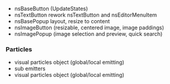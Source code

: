 - nsBaseButton (UpdateStates)
- nsTextButton rework nsTextButton and nsEditorMenuItem
- nsBasePopup layout, resize to content
- nsImageButton (resizable, centered image, image paddings)
- nsImagePopup (image selection and preview, quick search)

### Particles
- visual particles object (global/local emitting)
- sub emitters
- visual particles object (global/local emitting)